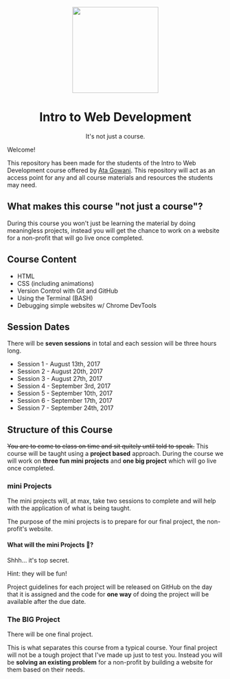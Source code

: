 <p align="center"><img src="https://raw.githubusercontent.com/itwd/itwd/master/.github/logo-dark.png" height="200"><p>
<h1 align="center">Intro to Web Development</h1>
<p align="center">It's not just a course.</p>

Welcome!

This repository has been made for the students of the Intro to Web Development course offered by [Ata Gowani](http://www.atagowani.com). This repository will act as an access point for any and all course materials and resources the students may need.

## What makes this course "not just a course"?

During this course you won't just be learning the material by doing meaningless projects, instead you will get the chance to work on a website for a non-profit that will go live once completed.

## Course Content

* HTML
* CSS (including animations)
* Version Control with Git and GitHub
* Using the Terminal (BASH)
* Debugging simple websites w/ Chrome DevTools

## Session Dates

There will be **seven sessions** in total and each session will be three hours long.

* Session 1 - August 13th, 2017
* Session 2 - August 20th, 2017
* Session 3 - August 27th, 2017
* Session 4 - September 3rd, 2017
* Session 5 - September 10th, 2017
* Session 6 - September 17th, 2017
* Session 7 - September 24th, 2017

## Structure of this Course

~~You are to come to class on time and sit quitely until told to speak.~~ 
This course will be taught using a **project based** approach. During the course we will work on **three fun mini projects** and **one big project** which will go live once completed.

### mini Projects

The mini projects will, at max, take two sessions to complete and will help with the application of what is being taught.

The purpose of the mini projects is to prepare for our final project, the non-profit's website.

#### What will the mini Projects :honeybee:?

Shhh... it's top secret.

Hint: they will be fun!

Project guidelines for each project will be released on GitHub on the day that it is assigned and the code for **one way** of doing the project will be available after the due date.

### The BIG Project

There will be one final project.

This is what separates this course from a typical course. Your final project will not be a tough project that I've made up just to test you. Instead you will be **solving an existing problem** for a non-profit by building a website for them based on their needs.
